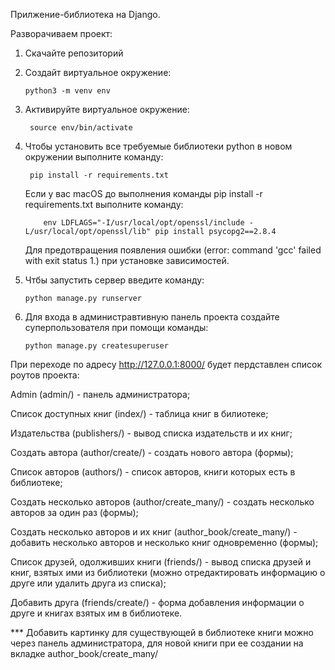 Прилжение-библиотека на Django.

Разворачиваем проект:

1. Скачайте репозиторий
2. Создайт виртуальное окружение: 
    
       python3 -m venv env
       
3. Активируйте виртуальное окружение: 

        source env/bin/activate
        
4. Чтобы установить все требуемые библиотеки python в новом окружении выполните команду: 

        pip install -r requirements.txt
   
   Если у вас macOS до выполнения команды pip install -r requirements.txt выполните команду:       
   
           env LDFLAGS="-I/usr/local/opt/openssl/include -L/usr/local/opt/openssl/lib" pip install psycopg2==2.8.4      
   
   Для предотвращения появления ошибки (error: command 'gcc' failed with exit status 1.) при установке зависимостей.
   
5. Чтбы запустить сервер введите команду: 

       python manage.py runserver

6. Для входа в администравтивную панель проекта создайте суперпользователя при помощи команды: 

       python manage.py createsuperuser


При переходе по адресу http://127.0.0.1:8000/ будет пердставлен список роутов проекта:

Admin (admin/) - панель администратора;

Список доступных книг (index/) - таблица книг в билиотеке;

Издательства (publishers/) - вывод списка издательств и их книг;

Создать автора (author/create/) - создать нового автора (формы);

Список авторов (authors/) - список авторов, книги которых есть в библиотеке;

Создать несколько авторов (author/create_many/) - создать несколько авторов за один раз (формы);

Создать несколько авторов и их книг (author_book/create_many/) - добавить несколько авторов и несколько книг одновременно (формы);

Список друзей, одолживших книги (friends/) - вывод списка друзей и книг, взятых ими из библиотеки (можно отредактировать информацию о друге или удалить друга из списка);

Добавить друга (friends/create/) - форма добавления информации о друге и книгах взятых им в библиотеке.

*** Добавить картинку для существующей в библиотеке книги можно через панель администратора, для новой книги при ее создании на вкладке author_book/create_many/
